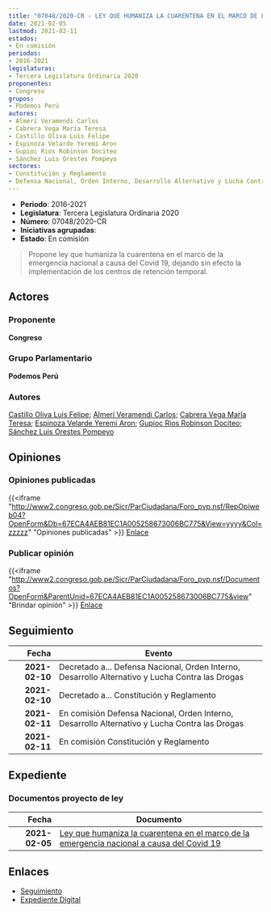 ```yaml
---
title: "07048/2020-CR - LEY QUE HUMANIZA LA CUARENTENA EN EL MARCO DE LA EMERGENCIA NACIONAL A CAUSA DEL COVID 19"
date: 2021-02-05
lastmod: 2021-02-11
estados:
- En comisión
periodos:
- 2016-2021
legislaturas:
- Tercera Legislatura Ordinaria 2020
proponentes:
- Congreso
grupos:
- Podemos Perú
autores:
- Almerí Veramendi Carlos
- Cabrera Vega María Teresa
- Castillo Oliva Luis Felipe
- Espinoza Velarde Yeremi Aron
- Gupioc Rios Robinson Dociteo
- Sánchez Luis Orestes Pompeyo
sectores:
- Constitución y Reglamento
- Defensa Nacional, Orden Interno, Desarrollo Alternativo y Lucha Contra las Drogas
---
```

- **Periodo**: 2016-2021
- **Legislatura**: Tercera Legislatura Ordinaria 2020
- **Número**: 07048/2020-CR
- **Iniciativas agrupadas**: 
- **Estado**: En comisión

> Propone ley que humaniza la cuarentena en el marco de la emergencia nacional a causa del Covid 19, dejando sin efecto la implementación de los centros de retención temporal.


## Actores

### Proponente

**Congreso**

### Grupo Parlamentario

**Podemos Perú**

### Autores

[Castillo Oliva Luis Felipe](mailto:mailto:lcastilloo@congreso.gob.pe); [Almerí Veramendi Carlos](mailto:mailto:calmeri@congreso.gob.pe); [Cabrera Vega María Teresa](mailto:mailto:mcabrera@congreso.gob.pe); [Espinoza Velarde Yeremi Aron](mailto:mailto:yespinoza@congreso.gob.pe); [Gupioc Rios Robinson Dociteo](mailto:mailto:rgupioc@congreso.gob.pe); [Sánchez Luis Orestes Pompeyo](mailto:mailto:osanchez@congreso.gob.pe)

## Opiniones

### Opiniones publicadas

{{<iframe "http://www2.congreso.gob.pe/Sicr/ParCiudadana/Foro_pvp.nsf/RepOpiweb04?OpenForm&Db=67ECA4AEB81EC1A005258673006BC775&View=yyyy&Col=zzzzz" "Opiniones publicadas" >}}
[Enlace](http://www2.congreso.gob.pe/Sicr/ParCiudadana/Foro_pvp.nsf/RepOpiweb04?OpenForm&Db=67ECA4AEB81EC1A005258673006BC775&View=yyyy&Col=zzzzz)

### Publicar opinión

{{<iframe "http://www2.congreso.gob.pe/Sicr/ParCiudadana/Foro_pvp.nsf/Documentos?OpenForm&ParentUnid=67ECA4AEB81EC1A005258673006BC775&view" "Brindar opinión" >}}
[Enlace](http://www2.congreso.gob.pe/Sicr/ParCiudadana/Foro_pvp.nsf/Documentos?OpenForm&ParentUnid=67ECA4AEB81EC1A005258673006BC775&view)


## Seguimiento

| Fecha | Evento |
|------:|--------|
| **2021-02-10** | Decretado a... Defensa Nacional, Orden Interno, Desarrollo Alternativo y Lucha Contra las Drogas |
| **2021-02-10** | Decretado a... Constitución y Reglamento |
| **2021-02-11** | En comisión Defensa Nacional, Orden Interno, Desarrollo Alternativo y Lucha Contra las Drogas |
| **2021-02-11** | En comisión Constitución y Reglamento |

## Expediente

### Documentos proyecto de ley

| Fecha | Documento |
|------:|-----------|
| **2021-02-05** | [Ley que humaniza la cuarentena en el marco de la emergencia nacional a causa del Covid 19](http://www.leyes.congreso.gob.pe/Documentos/2016_2021/Proyectos_de_Ley_y_de_Resoluciones_Legislativas/PL07048-20210205.pdf) |

## Enlaces

- [Seguimiento](http://www2.congreso.gob.pe/Sicr/TraDocEstProc/CLProLey2016.nsf/f7fff46988ca05b1052578e100829cc7/29721dd2876da37705258674000fd5bc?OpenDocument)
- [Expediente Digital](http://www2.congreso.gob.pe/Sicr/TraDocEstProc/Expvirt_2011.nsf/visbusqptramdoc1621/07048?opendocument)

